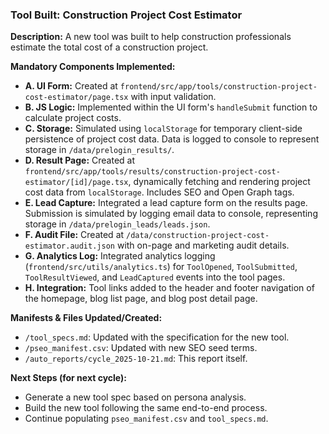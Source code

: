 
### Tool Built: Construction Project Cost Estimator

**Description:** A new tool was built to help construction professionals estimate the total cost of a construction project.

**Mandatory Components Implemented:**
*   **A. UI Form:** Created at `frontend/src/app/tools/construction-project-cost-estimator/page.tsx` with input validation.
*   **B. JS Logic:** Implemented within the UI form's `handleSubmit` function to calculate project costs.
*   **C. Storage:** Simulated using `localStorage` for temporary client-side persistence of project cost data. Data is logged to console to represent storage in `/data/prelogin_results/`.
*   **D. Result Page:** Created at `frontend/src/app/tools/results/construction-project-cost-estimator/[id]/page.tsx`, dynamically fetching and rendering project cost data from `localStorage`. Includes SEO and Open Graph tags.
*   **E. Lead Capture:** Integrated a lead capture form on the results page. Submission is simulated by logging email data to console, representing storage in `/data/prelogin_leads/leads.json`.
*   **F. Audit File:** Created at `/data/construction-project-cost-estimator.audit.json` with on-page and marketing audit details.
*   **G. Analytics Log:** Integrated analytics logging (`frontend/src/utils/analytics.ts`) for `ToolOpened`, `ToolSubmitted`, `ToolResultViewed`, and `LeadCaptured` events into the tool pages.
*   **H. Integration:** Tool links added to the header and footer navigation of the homepage, blog list page, and blog post detail page.

**Manifests & Files Updated/Created:**
*   `/tool_specs.md`: Updated with the specification for the new tool.
*   `/pseo_manifest.csv`: Updated with new SEO seed terms.
*   `/auto_reports/cycle_2025-10-21.md`: This report itself.

**Next Steps (for next cycle):**
*   Generate a new tool spec based on persona analysis.
*   Build the new tool following the same end-to-end process.
*   Continue populating `pseo_manifest.csv` and `tool_specs.md`.
